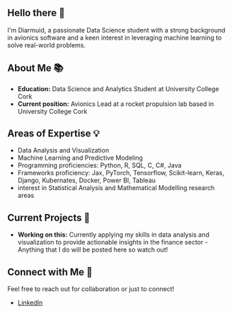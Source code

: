 ## Hello there 👋

I'm Diarmuid, a passionate Data Science student with a strong background in avionics software and a keen interest in leveraging machine learning to solve real-world problems.

## About Me 📚

- **Education:** Data Science and Analytics Student at University College Cork
- **Current position:** Avionics Lead at a rocket propulsion lab based in University College Cork

## Areas of Expertise 💡

- Data Analysis and Visualization
- Machine Learning and Predictive Modeling
- Programming proficiencies: Python, R, SQL, C, C#, Java
- Frameworks proficiency: Jax, PyTorch, Tensorflow, Scikit-learn, Keras, Django, Kubernates, Docker, Power BI, Tableau
- interest in Statistical Analysis and Mathematical Modelling research areas

## Current Projects 🔬
  
- **Working on this:** Currently applying my skills in data analysis and visualization to provide actionable insights in the finance sector - Anything that I do will be posted here so watch out!

## Connect with Me 🔗

Feel free to reach out for collaboration or just to connect!

- [LinkedIn](https://www.linkedin.com/in/diarmuid-enright-525375257/)
